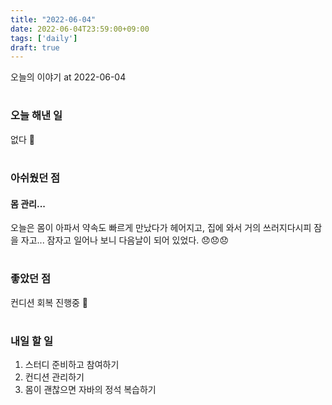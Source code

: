 ```yaml
---
title: "2022-06-04"
date: 2022-06-04T23:59:00+09:00
tags: ['daily']
draft: true
---
```

오늘의 이야기 at 2022-06-04
<!--more--> 

#
### 오늘 해낸 일
없다 🥲


#
### 아쉬웠던 점
#### 몸 관리...
오늘은 몸이 아파서 약속도 빠르게 만났다가 헤어지고, 집에 와서 거의 쓰러지다시피 잠을 자고... 
잠자고 일어나 보니 다음날이 되어 있었다. 😞😞😞


#
### 좋았던 점
컨디션 회복 진행중 😤


#
### 내일 할 일
1. 스터디 준비하고 참여하기
2. 컨디션 관리하기
3. 몸이 괜찮으면 자바의 정석 복습하기